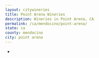 ```yaml
---
layout: citywineries
title: Point Arena Wineries
description: Wineries in Point Arena, CA
permalink: /ca/mendocino/point-arena/
state: ca
county: mendocino
city: point arena
---
```

-
